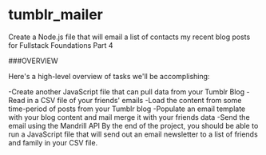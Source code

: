 # tumblr_mailer
Create a Node.js file that will email a list of contacts my recent blog posts for Fullstack Foundations Part 4

###OVERVIEW

Here's a high-level overview of tasks we'll be accomplishing:

-Create another JavaScript file that can pull data from your Tumblr Blog
-Read in a CSV file of your friends' emails
-Load the content from some time-period of posts from your Tumblr blog
-Populate an email template with your blog content and mail merge it with your friends data
-Send the email using the Mandrill API
By the end of the project, you should be able to run a JavaScript file that will send out an email newsletter to a list of friends and family in your CSV file.

